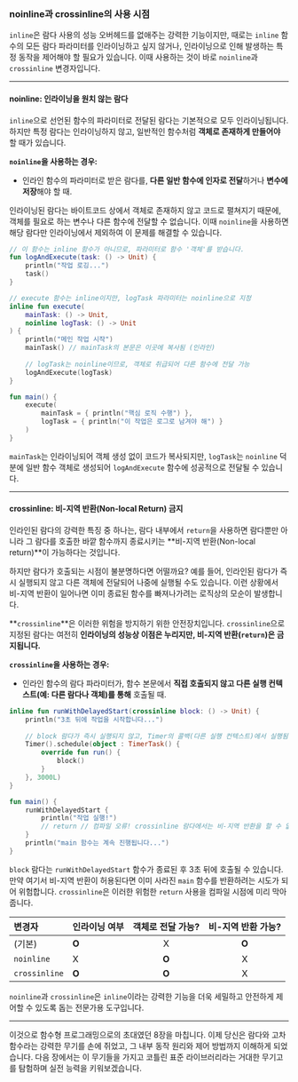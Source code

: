 ### noinline과 crossinline의 사용 시점

`inline`은 람다 사용의 성능 오버헤드를 없애주는 강력한 기능이지만, 때로는 `inline` 함수의 모든 람다 파라미터를 인라이닝하고 싶지 않거나, 인라이닝으로 인해 발생하는 특정 동작을 제어해야 할 필요가 있습니다. 이때 사용하는 것이 바로 `noinline`과 `crossinline` 변경자입니다.

-----

#### noinline: 인라이닝을 원치 않는 람다

`inline`으로 선언된 함수의 파라미터로 전달된 람다는 기본적으로 모두 인라이닝됩니다. 하지만 특정 람다는 인라이닝하지 않고, 일반적인 함수처럼 **객체로 존재하게 만들어야** 할 때가 있습니다.

**`noinline`을 사용하는 경우:**

  * 인라인 함수의 파라미터로 받은 람다를, **다른 일반 함수에 인자로 전달**하거나 **변수에 저장**해야 할 때.

인라이닝된 람다는 바이트코드 상에서 객체로 존재하지 않고 코드로 펼쳐지기 때문에, 객체를 필요로 하는 변수나 다른 함수에 전달할 수 없습니다. 이때 `noinline`을 사용하면 해당 람다만 인라이닝에서 제외하여 이 문제를 해결할 수 있습니다.

```kotlin
// 이 함수는 inline 함수가 아니므로, 파라미터로 함수 '객체'를 받습니다.
fun logAndExecute(task: () -> Unit) {
    println("작업 로깅...")
    task()
}

// execute 함수는 inline이지만, logTask 파라미터는 noinline으로 지정
inline fun execute(
    mainTask: () -> Unit,
    noinline logTask: () -> Unit
) {
    println("메인 작업 시작")
    mainTask() // mainTask의 본문은 이곳에 복사됨 (인라인)
    
    // logTask는 noinline이므로, 객체로 취급되어 다른 함수에 전달 가능
    logAndExecute(logTask)
}

fun main() {
    execute(
        mainTask = { println("핵심 로직 수행") },
        logTask = { println("이 작업은 로그로 남겨야 해") }
    )
}
```

`mainTask`는 인라이닝되어 객체 생성 없이 코드가 복사되지만, `logTask`는 `noinline` 덕분에 일반 함수 객체로 생성되어 `logAndExecute` 함수에 성공적으로 전달될 수 있습니다.

-----

#### crossinline: 비-지역 반환(Non-local Return) 금지

인라인된 람다의 강력한 특징 중 하나는, 람다 내부에서 `return`을 사용하면 람다뿐만 아니라 그 람다를 호출한 바깥 함수까지 종료시키는 \*\*비-지역 반환(Non-local return)\*\*이 가능하다는 것입니다.

하지만 람다가 호출되는 시점이 불분명하다면 어떨까요? 예를 들어, 인라인된 람다가 즉시 실행되지 않고 다른 객체에 전달되어 나중에 실행될 수도 있습니다. 이런 상황에서 비-지역 반환이 일어나면 이미 종료된 함수를 빠져나가려는 로직상의 모순이 발생합니다.

\*\*`crossinline`\*\*은 이러한 위험을 방지하기 위한 안전장치입니다. `crossinline`으로 지정된 람다는 여전히 **인라이닝의 성능상 이점은 누리지만, 비-지역 반환(`return`)은 금지됩니다.**

**`crossinline`을 사용하는 경우:**

  * 인라인 함수의 람다 파라미터가, 함수 본문에서 **직접 호출되지 않고 다른 실행 컨텍스트(예: 다른 람다나 객체)를 통해** 호출될 때.

<!-- end list -->

```kotlin
inline fun runWithDelayedStart(crossinline block: () -> Unit) {
    println("3초 뒤에 작업을 시작합니다...")
    
    // block 람다가 즉시 실행되지 않고, Timer의 콜백(다른 실행 컨텍스트)에서 실행됨
    Timer().schedule(object : TimerTask() {
        override fun run() {
            block()
        }
    }, 3000L)
}

fun main() {
    runWithDelayedStart {
        println("작업 실행!")
        // return // 컴파일 오류! crossinline 람다에서는 비-지역 반환을 할 수 없습니다.
    }
    println("main 함수는 계속 진행됩니다...")
}
```

`block` 람다는 `runWithDelayedStart` 함수가 종료된 후 3초 뒤에 호출될 수 있습니다. 만약 여기서 비-지역 반환이 허용된다면 이미 사라진 `main` 함수를 반환하려는 시도가 되어 위험합니다. `crossinline`은 이러한 위험한 `return` 사용을 컴파일 시점에 미리 막아줍니다.

| 변경자 | 인라이닝 여부 | 객체로 전달 가능? | 비-지역 반환 가능? |
| :--- | :--- | :---: | :---: |
| (기본) | **O** | X | **O** |
| `noinline` | X | **O** | X |
| `crossinline`| **O** | **O** | X |

`noinline`과 `crossinline`은 `inline`이라는 강력한 기능을 더욱 세밀하고 안전하게 제어할 수 있도록 돕는 전문가용 도구입니다.

-----

이것으로 함수형 프로그래밍으로의 초대였던 8장을 마칩니다. 이제 당신은 람다와 고차 함수라는 강력한 무기를 손에 쥐었고, 그 내부 동작 원리와 제어 방법까지 이해하게 되었습니다. 다음 장에서는 이 무기들을 가지고 코틀린 표준 라이브러리라는 거대한 무기고를 탐험하며 실전 능력을 키워보겠습니다.